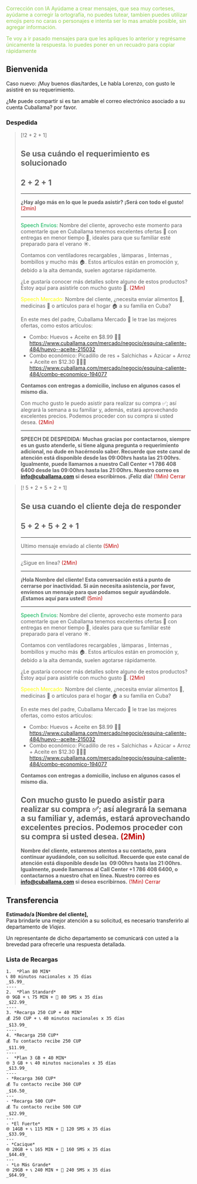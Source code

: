 <font color="#92d050">Corrección con IA</font>
<font color="#92d050">Ayúdame a crear mensajes, que sea muy corteses, ayúdame a corregir la ortografía, no puedes tutear, tambien puedes utilizar emojis pero no caras o personajes e intenta ser lo mas amable posible, sin agregar información.</font>

<font color="#92d050"> Te voy a ir pasado mensajes para que les apliques lo anterior y regrésame únicamente la respuesta. lo puedes poner en un recuadro para copiar rápidamente</font>
## Bienvenida

Caso nuevo: 
¡Muy buenos días/tardes, Le habla Lorenzo, con gusto le asistiré en su requerimiento. 
  
¿Me puede compartir si es tan amable el correo electrónico asociado a su cuenta Cuballama? por favor.


### Despedida

> [!2 + 2 + 1]
> ## Se usa cuándo el requerimiento es solucionado 
> ## 2 + 2 + 1
> 
> ---
> **¿Hay algo más en lo que le pueda asistir? ¡Será con todo el gusto!** <font color="#c00000">(2min)</font>
> 
> ---
>  <font color="#00b050">Speech Envios:</font> Nombre del cliente, aprovecho este momento para comentarle que en Cuballama tenemos excelentes ofertas 🌟 con entregas en menor tiempo 🚚, ideales para que su familiar esté preparado para el verano ☀️.
>  
> Contamos con ventiladores recargables , lámparas , linternas , bombillos y mucho más 🏠. Estos artículos están en promoción y, debido a la alta demanda, suelen agotarse rápidamente.
> 
> ¿Le gustaría conocer más detalles sobre alguno de estos productos? Estoy aquí para asistirle con mucho gusto 🤝.
> <font color="#c00000">(2Min)</font>
>
>
> <font color="#ffff00">Speech Mercado:</font> Nombre del cliente, ¿necesita enviar alimentos 🍗, medicinas 💊 o artículos para el hogar 🏠 a su familia en Cuba?
>
> En este mes del padre, Cuballama Mercado 🛒 le trae las mejores ofertas, como estos artículos:
>
> - Combo: Huevos + Aceite en $8.99 🥚🍳
> https://www.cuballama.com/mercado/negocio/esquina-caliente-484/huevo--aceite-215032
> - Combo económico: Picadillo de res  + Salchichas  + Azúcar  + Arroz + Aceite en $12.30 🥩🌭🍚
> https://www.cuballama.com/mercado/negocio/esquina-caliente-484/combo-economico-194077
> 
>**Contamos con entregas a domicilio, incluso en algunos casos el mismo día.**
>
>Con mucho gusto le puedo asistir para realizar su compra ✅; así alegrará la semana a su familiar y, además, estará aprovechando excelentes precios.
> Podemos proceder con su compra si usted desea.
 <font color="#c00000">(2Min)</font>
> 
> ---
> 
> **SPEECH DE DESPEDIDA: Muchas gracias por contactarnos, siempre es un gusto atenderle, si tiene alguna pregunta o requerimiento adicional, no dude en hacérnoslo saber. Recuerde que este canal de atención está disponible desde las 09:00hrs hasta las 21:00hrs. Igualmente, puede llamarnos a nuestro Call Center +1 786 408 6400 desde las 09:00hrs hasta las 21:00hrs. Nuestro correo es info@cuballama.com si desea escribirnos. ¡Feliz día!**
> <font color="#c00000">(1Min) Cerrar</font>
> 


> [! 5 + 2 + 5 + 2 + 1]
> ## Se usa cuando el cliente deja de responder
> ## 5 + 2 + 5 + 2 + 1
> 
> ---
> Ultimo mensaje enviado al cliente <font color="#c00000">(5Min)</font>
> 
> ---
> 
> ¿Sigue en linea? <font color="#c00000">(2Min)</font>
> 
> ---
> **¡Hola Nombre del cliente! Esta conversación está a punto de cerrarse por inactividad. Si aún necesita asistencia, por favor, envíenos un mensaje para que podamos seguir ayudándole. ¡Estamos aquí para usted!** <font color="#c00000">(5min)</font>
> 
> ---
>  <font color="#00b050">Speech Envios:</font> Nombre del cliente, aprovecho este momento para comentarle que en Cuballama tenemos excelentes ofertas 🌟 con entregas en menor tiempo 🚚, ideales para que su familiar esté preparado para el verano ☀️.
>  
> Contamos con ventiladores recargables , lámparas , linternas , bombillos y mucho más 🏠. Estos artículos están en promoción y, debido a la alta demanda, suelen agotarse rápidamente.
> 
> ¿Le gustaría conocer más detalles sobre alguno de estos productos? Estoy aquí para asistirle con mucho gusto 🤝.
> <font color="#c00000">(2Min)</font>
>
>
> <font color="#ffff00">Speech Mercado:</font> Nombre del cliente, ¿necesita enviar alimentos 🍗, medicinas 💊 o artículos para el hogar 🏠 a su familia en Cuba?
>
> En este mes del padre, Cuballama Mercado 🛒 le trae las mejores ofertas, como estos artículos:
>
> - Combo: Huevos + Aceite en $8.99 🥚🍳
> https://www.cuballama.com/mercado/negocio/esquina-caliente-484/huevo--aceite-215032
> - Combo económico: Picadillo de res  + Salchichas  + Azúcar  + Arroz + Aceite en $12.30 🥩🌭🍚
> https://www.cuballama.com/mercado/negocio/esquina-caliente-484/combo-economico-194077
> 
>**Contamos con entregas a domicilio, incluso en algunos casos el mismo día.**
>
>Con mucho gusto le puedo asistir para realizar su compra ✅; así alegrará la semana a su familiar y, además, estará aprovechando excelentes precios.
> Podemos proceder con su compra si usted desea.
 <font color="#c00000">(2Min)</font>
> ---
> **Nombre del cliente, estaremos atentos a su contacto, para continuar ayudándole, con su solicitud. Recuerde que este canal de atención está disponible desde las  09:00hrs hasta las 21:00hrs. Igualmente, puede llamarnos al Call Center +1 786 408 6400, o contactarnos a nuestro chat en línea. Nuestro correo es [info@cuballama.com](mailto:info@cuballama.com) si desea escribirnos.**
> <font color="#c00000">(1Min) Cerrar</font>
> 



## Transferencia

**Estimado/a [Nombre del cliente],**  
Para brindarle una mejor atención a su solicitud, es necesario transferirlo al departamento de *Viajes*.

Un representante de dicho departamento se comunicará con usted a la brevedad para ofrecerle una respuesta detallada.

### Lista de Recargas

```
1.  *Plan 80 MIN*
📞 80 minutos nacionales x 35 días
_$5.99_
----
2.  *Plan Standard*
🌐 9GB + 📞 75 MIN + 💬 80 SMS x 35 días
_$22.99_
----
3. *Recarga 250 CUP + 40 MIN*
💰 250 CUP + 📞 40 minutos nacionales x 35 días
_$13.99_
----
4. *Recarga 250 CUP*
💰 Tu contacto recibe 250 CUP
_$11.99_ 
----
-  *Plan 3 GB + 40 MIN*
🌐 3 GB + 📞 40 minutos nacionales x 35 días
_$13.99_
----
- *Recarga 360 CUP*
💰 Tu contacto recibe 360 CUP
_$16.50_
---
- *Recarga 500 CUP*
💰 Tu contacto recibe 500 CUP
_$22.99_
---
- *El Fuerte*
🌐 14GB + 📞 115 MIN + 💬 120 SMS x 35 días
_$33.99_
---
- *Cacique*
🌐 20GB + 📞 165 MIN + 💬 160 SMS x 35 días
_$44.49_
---
- *Lo Más Grande*
🌐 29GB + 📞 240 MIN + 💬 240 SMS x 35 días
_$64.99_
```

